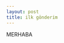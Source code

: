 ```yaml
---
layout: post
title: ilk gönderim
---
```


<body oncontextmenu="return false" onselectstart="return false" ondragstart="return false"> 
<p> MERHABA </p>
